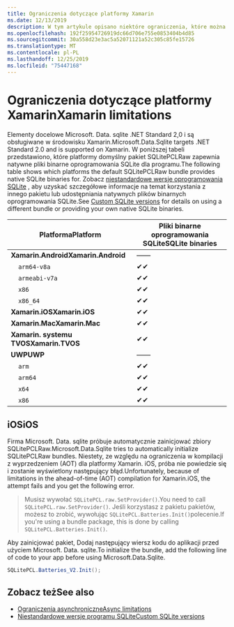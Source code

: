 ```yaml
---
title: Ograniczenia dotyczące platformy Xamarin
ms.date: 12/13/2019
description: W tym artykule opisano niektóre ograniczenia, które można napotkać podczas korzystania z platformy Xamarin.
ms.openlocfilehash: 192f25954726919dc66d706e755e0853404b4d85
ms.sourcegitcommit: 30a558d23e3ac5a52071121a52c305c85fe15726
ms.translationtype: MT
ms.contentlocale: pl-PL
ms.lasthandoff: 12/25/2019
ms.locfileid: "75447168"
---
```

# <a name="xamarin-limitations"></a><span data-ttu-id="0aad9-103">Ograniczenia dotyczące platformy Xamarin</span><span class="sxs-lookup"><span data-stu-id="0aad9-103">Xamarin limitations</span></span>

<span data-ttu-id="0aad9-104">Elementy docelowe Microsoft. Data. sqlite .NET Standard 2,0 i są obsługiwane w środowisku Xamarin.</span><span class="sxs-lookup"><span data-stu-id="0aad9-104">Microsoft.Data.Sqlite targets .NET Standard 2.0 and is supported on Xamarin.</span></span> <span data-ttu-id="0aad9-105">W poniższej tabeli przedstawiono, które platformy domyślny pakiet SQLitePCLRaw zapewnia natywne pliki binarne oprogramowania SQLite dla programu.</span><span class="sxs-lookup"><span data-stu-id="0aad9-105">The following table shows which platforms the default SQLitePCLRaw bundle provides native SQLite binaries for.</span></span> <span data-ttu-id="0aad9-106">Zobacz [niestandardowe wersje oprogramowania SQLite](custom-versions.md) , aby uzyskać szczegółowe informacje na temat korzystania z innego pakietu lub udostępniania natywnych plików binarnych oprogramowania SQLite.</span><span class="sxs-lookup"><span data-stu-id="0aad9-106">See [Custom SQLite versions](custom-versions.md) for details on using a different bundle or providing your own native SQLite binaries.</span></span>

| <span data-ttu-id="0aad9-107">Platforma</span><span class="sxs-lookup"><span data-stu-id="0aad9-107">Platform</span></span> | <span data-ttu-id="0aad9-108">Pliki binarne oprogramowania SQLite</span><span class="sxs-lookup"><span data-stu-id="0aad9-108">SQLite binaries</span></span> |
| --- | --- |
| <span data-ttu-id="0aad9-109">**Xamarin.Android**</span><span class="sxs-lookup"><span data-stu-id="0aad9-109">**Xamarin.Android**</span></span> | <span data-ttu-id="0aad9-110">—</span><span class="sxs-lookup"><span data-stu-id="0aad9-110">—</span></span> |
| &nbsp;&nbsp;&nbsp;&nbsp;`arm64-v8a` | <span data-ttu-id="0aad9-111">✔</span><span class="sxs-lookup"><span data-stu-id="0aad9-111">✔</span></span> |
| &nbsp;&nbsp;&nbsp;&nbsp;`armeabi-v7a` | <span data-ttu-id="0aad9-112">✔</span><span class="sxs-lookup"><span data-stu-id="0aad9-112">✔</span></span> |
| &nbsp;&nbsp;&nbsp;&nbsp;`x86` | <span data-ttu-id="0aad9-113">✔</span><span class="sxs-lookup"><span data-stu-id="0aad9-113">✔</span></span> |
| &nbsp;&nbsp;&nbsp;&nbsp;`x86_64` | <span data-ttu-id="0aad9-114">✔</span><span class="sxs-lookup"><span data-stu-id="0aad9-114">✔</span></span> |
| <span data-ttu-id="0aad9-115">**Xamarin.iOS**</span><span class="sxs-lookup"><span data-stu-id="0aad9-115">**Xamarin.iOS**</span></span> | <span data-ttu-id="0aad9-116">✔</span><span class="sxs-lookup"><span data-stu-id="0aad9-116">✔</span></span> |
| <span data-ttu-id="0aad9-117">**Xamarin.Mac**</span><span class="sxs-lookup"><span data-stu-id="0aad9-117">**Xamarin.Mac**</span></span> | <span data-ttu-id="0aad9-118">✔</span><span class="sxs-lookup"><span data-stu-id="0aad9-118">✔</span></span> |
| <span data-ttu-id="0aad9-119">**Xamarin. systemu TVOS**</span><span class="sxs-lookup"><span data-stu-id="0aad9-119">**Xamarin.TVOS**</span></span> | <span data-ttu-id="0aad9-120">✔</span><span class="sxs-lookup"><span data-stu-id="0aad9-120">✔</span></span> |
| <span data-ttu-id="0aad9-121">**UWP**</span><span class="sxs-lookup"><span data-stu-id="0aad9-121">**UWP**</span></span> | <span data-ttu-id="0aad9-122">—</span><span class="sxs-lookup"><span data-stu-id="0aad9-122">—</span></span> |
| &nbsp;&nbsp;&nbsp;&nbsp;`arm` | <span data-ttu-id="0aad9-123">✔</span><span class="sxs-lookup"><span data-stu-id="0aad9-123">✔</span></span> |
| &nbsp;&nbsp;&nbsp;&nbsp;`arm64` | <span data-ttu-id="0aad9-124">✔</span><span class="sxs-lookup"><span data-stu-id="0aad9-124">✔</span></span> |
| &nbsp;&nbsp;&nbsp;&nbsp;`x64` | <span data-ttu-id="0aad9-125">✔</span><span class="sxs-lookup"><span data-stu-id="0aad9-125">✔</span></span> |
| &nbsp;&nbsp;&nbsp;&nbsp;`x86` | <span data-ttu-id="0aad9-126">✔</span><span class="sxs-lookup"><span data-stu-id="0aad9-126">✔</span></span> |

## <a name="ios"></a><span data-ttu-id="0aad9-127">iOS</span><span class="sxs-lookup"><span data-stu-id="0aad9-127">iOS</span></span>

<span data-ttu-id="0aad9-128">Firma Microsoft. Data. sqlite próbuje automatycznie zainicjować zbiory SQLitePCLRaw.</span><span class="sxs-lookup"><span data-stu-id="0aad9-128">Microsoft.Data.Sqlite tries to automatically initialize SQLitePCLRaw bundles.</span></span> <span data-ttu-id="0aad9-129">Niestety, ze względu na ograniczenia w kompilacji z wyprzedzeniem (AOT) dla platformy Xamarin. iOS, próba nie powiedzie się i zostanie wyświetlony następujący błąd.</span><span class="sxs-lookup"><span data-stu-id="0aad9-129">Unfortunately, because of limitations in the ahead-of-time (AOT) compilation for Xamarin.iOS, the attempt fails and you get the following error.</span></span>

> <span data-ttu-id="0aad9-130">Musisz wywołać `SQLitePCL.raw.SetProvider()`.</span><span class="sxs-lookup"><span data-stu-id="0aad9-130">You need to call `SQLitePCL.raw.SetProvider()`.</span></span> <span data-ttu-id="0aad9-131">Jeśli korzystasz z pakietu pakietów, możesz to zrobić, wywołując `SQLitePCL.Batteries.Init()`polecenie.</span><span class="sxs-lookup"><span data-stu-id="0aad9-131">If you're using a bundle package, this is done by calling `SQLitePCL.Batteries.Init()`.</span></span>

<span data-ttu-id="0aad9-132">Aby zainicjować pakiet, Dodaj następujący wiersz kodu do aplikacji przed użyciem Microsoft. Data. sqlite.</span><span class="sxs-lookup"><span data-stu-id="0aad9-132">To initialize the bundle, add the following line of code to your app before using Microsoft.Data.Sqlite.</span></span>

```csharp
SQLitePCL.Batteries_V2.Init();
```

## <a name="see-also"></a><span data-ttu-id="0aad9-133">Zobacz też</span><span class="sxs-lookup"><span data-stu-id="0aad9-133">See also</span></span>

* [<span data-ttu-id="0aad9-134">Ograniczenia asynchroniczne</span><span class="sxs-lookup"><span data-stu-id="0aad9-134">Async limitations</span></span>](async.md)
* [<span data-ttu-id="0aad9-135">Niestandardowe wersje programu SQLite</span><span class="sxs-lookup"><span data-stu-id="0aad9-135">Custom SQLite versions</span></span>](custom-versions.md)
